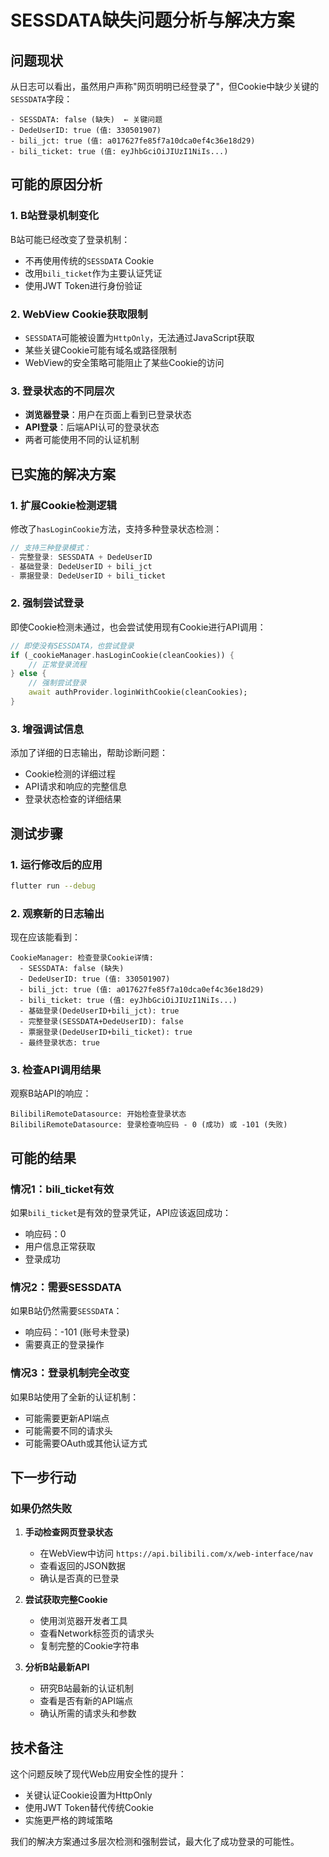 # SESSDATA缺失问题分析与解决方案

## 问题现状
从日志可以看出，虽然用户声称"网页明明已经登录了"，但Cookie中缺少关键的`SESSDATA`字段：

```
- SESSDATA: false (缺失)  ← 关键问题
- DedeUserID: true (值: 330501907)
- bili_jct: true (值: a017627fe85f7a10dca0ef4c36e18d29)
- bili_ticket: true (值: eyJhbGciOiJIUzI1NiIs...)
```

## 可能的原因分析

### 1. B站登录机制变化
B站可能已经改变了登录机制：
- 不再使用传统的`SESSDATA` Cookie
- 改用`bili_ticket`作为主要认证凭证
- 使用JWT Token进行身份验证

### 2. WebView Cookie获取限制
- `SESSDATA`可能被设置为`HttpOnly`，无法通过JavaScript获取
- 某些关键Cookie可能有域名或路径限制
- WebView的安全策略可能阻止了某些Cookie的访问

### 3. 登录状态的不同层次
- **浏览器登录**：用户在页面上看到已登录状态
- **API登录**：后端API认可的登录状态
- 两者可能使用不同的认证机制

## 已实施的解决方案

### 1. 扩展Cookie检测逻辑
修改了`hasLoginCookie`方法，支持多种登录状态检测：
```dart
// 支持三种登录模式：
- 完整登录: SESSDATA + DedeUserID
- 基础登录: DedeUserID + bili_jct  
- 票据登录: DedeUserID + bili_ticket
```

### 2. 强制尝试登录
即使Cookie检测未通过，也会尝试使用现有Cookie进行API调用：
```dart
// 即使没有SESSDATA，也尝试登录
if (_cookieManager.hasLoginCookie(cleanCookies)) {
    // 正常登录流程
} else {
    // 强制尝试登录
    await authProvider.loginWithCookie(cleanCookies);
}
```

### 3. 增强调试信息
添加了详细的日志输出，帮助诊断问题：
- Cookie检测的详细过程
- API请求和响应的完整信息
- 登录状态检查的详细结果

## 测试步骤

### 1. 运行修改后的应用
```bash
flutter run --debug
```

### 2. 观察新的日志输出
现在应该能看到：
```
CookieManager: 检查登录Cookie详情:
  - SESSDATA: false (缺失)
  - DedeUserID: true (值: 330501907)
  - bili_jct: true (值: a017627fe85f7a10dca0ef4c36e18d29)
  - bili_ticket: true (值: eyJhbGciOiJIUzI1NiIs...)
  - 基础登录(DedeUserID+bili_jct): true
  - 完整登录(SESSDATA+DedeUserID): false
  - 票据登录(DedeUserID+bili_ticket): true
  - 最终登录状态: true
```

### 3. 检查API调用结果
观察B站API的响应：
```
BilibiliRemoteDatasource: 开始检查登录状态
BilibiliRemoteDatasource: 登录检查响应码 - 0 (成功) 或 -101 (失败)
```

## 可能的结果

### 情况1：bili_ticket有效
如果`bili_ticket`是有效的登录凭证，API应该返回成功：
- 响应码：0
- 用户信息正常获取
- 登录成功

### 情况2：需要SESSDATA
如果B站仍然需要`SESSDATA`：
- 响应码：-101 (账号未登录)
- 需要真正的登录操作

### 情况3：登录机制完全改变
如果B站使用了全新的认证机制：
- 可能需要更新API端点
- 可能需要不同的请求头
- 可能需要OAuth或其他认证方式

## 下一步行动

### 如果仍然失败
1. **手动检查网页登录状态**
   - 在WebView中访问 `https://api.bilibili.com/x/web-interface/nav`
   - 查看返回的JSON数据
   - 确认是否真的已登录

2. **尝试获取完整Cookie**
   - 使用浏览器开发者工具
   - 查看Network标签页的请求头
   - 复制完整的Cookie字符串

3. **分析B站最新API**
   - 研究B站最新的认证机制
   - 查看是否有新的API端点
   - 确认所需的请求头和参数

## 技术备注

这个问题反映了现代Web应用安全性的提升：
- 关键认证Cookie设置为HttpOnly
- 使用JWT Token替代传统Cookie
- 实施更严格的跨域策略

我们的解决方案通过多层次检测和强制尝试，最大化了成功登录的可能性。 